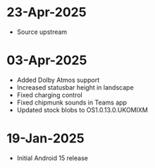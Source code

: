 # 23-Apr-2025
- Source upstream

# 03-Apr-2025
- Added Dolby Atmos support
- Increased statusbar height in landscape
- Fixed charging control
- Fixed chipmunk sounds in Teams app
- Updated stock blobs to OS1.0.13.0.UKOMIXM

# 19-Jan-2025
- Initial Android 15 release

